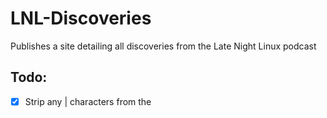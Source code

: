 # LNL-Discoveries
Publishes a site detailing all discoveries from the Late Night Linux podcast

## Todo:

- [x] Strip any | characters from the <title> and <meta name="description" content=""> strings
- [x] Add header logo
- [ ] Instead of checking which files exist, write database with number of discoveries and checksum of details
- [ ] Query database to determine whether to process or not
- [x] Tidy and document code
- [ ] Search in <script> for <title> and <meta> information
- [ ] Generate using GitHub actions
- [x] Update CSS properly and don't use the JS override
- [x] Tweak the for loop range once discoveries tags have been found

[![Built with Material for MkDocs](https://img.shields.io/badge/Material_for_MkDocs-526CFE?style=for-the-badge&logo=MaterialForMkDocs&logoColor=white)](https://squidfunk.github.io/mkdocs-material/)
